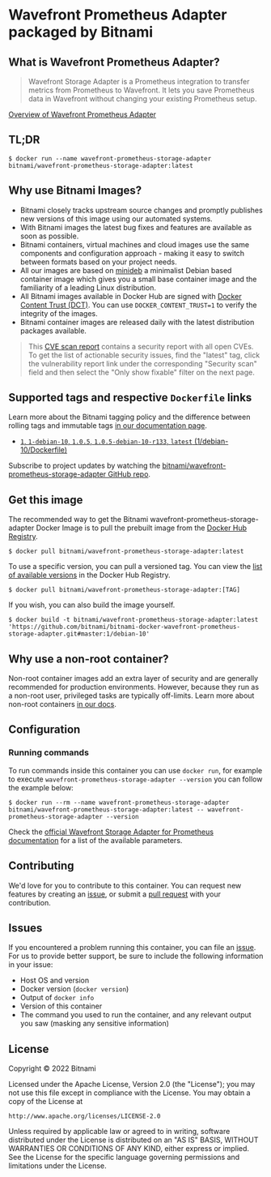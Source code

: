 # Wavefront Prometheus Adapter packaged by Bitnami

## What is Wavefront Prometheus Adapter?

> Wavefront Storage Adapter is a Prometheus integration to transfer metrics from Prometheus to Wavefront. It lets you save Prometheus data in Wavefront without changing your existing Prometheus setup.

[Overview of Wavefront Prometheus Adapter](https://github.com/wavefrontHQ/prometheus-storage-adapter)



## TL;DR

```console
$ docker run --name wavefront-prometheus-storage-adapter bitnami/wavefront-prometheus-storage-adapter:latest
```

## Why use Bitnami Images?

* Bitnami closely tracks upstream source changes and promptly publishes new versions of this image using our automated systems.
* With Bitnami images the latest bug fixes and features are available as soon as possible.
* Bitnami containers, virtual machines and cloud images use the same components and configuration approach - making it easy to switch between formats based on your project needs.
* All our images are based on [minideb](https://github.com/bitnami/minideb) a minimalist Debian based container image which gives you a small base container image and the familiarity of a leading Linux distribution.
* All Bitnami images available in Docker Hub are signed with [Docker Content Trust (DCT)](https://docs.docker.com/engine/security/trust/content_trust/). You can use `DOCKER_CONTENT_TRUST=1` to verify the integrity of the images.
* Bitnami container images are released daily with the latest distribution packages available.


> This [CVE scan report](https://quay.io/repository/bitnami/wavefront-prometheus-storage-adapter?tab=tags) contains a security report with all open CVEs. To get the list of actionable security issues, find the "latest" tag, click the vulnerability report link under the corresponding "Security scan" field and then select the "Only show fixable" filter on the next page.

## Supported tags and respective `Dockerfile` links

Learn more about the Bitnami tagging policy and the difference between rolling tags and immutable tags [in our documentation page](https://docs.bitnami.com/tutorials/understand-rolling-tags-containers/).


* [`1`, `1-debian-10`, `1.0.5`, `1.0.5-debian-10-r133`, `latest` (1/debian-10/Dockerfile)](https://github.com/bitnami/bitnami-docker-wavefront-prometheus-storage-adapter/blob/1.0.5-debian-10-r133/1/debian-10/Dockerfile)

Subscribe to project updates by watching the [bitnami/wavefront-prometheus-storage-adapter GitHub repo](https://github.com/bitnami/bitnami-docker-wavefront-prometheus-storage-adapter).

## Get this image

The recommended way to get the Bitnami wavefront-prometheus-storage-adapter Docker Image is to pull the prebuilt image from the [Docker Hub Registry](https://hub.docker.com/r/bitnami/wavefront-prometheus-storage-adapter).

```console
$ docker pull bitnami/wavefront-prometheus-storage-adapter:latest
```

To use a specific version, you can pull a versioned tag. You can view the [list of available versions](https://hub.docker.com/r/bitnami/wavefront-prometheus-storage-adapter/tags/) in the Docker Hub Registry.

```console
$ docker pull bitnami/wavefront-prometheus-storage-adapter:[TAG]
```

If you wish, you can also build the image yourself.

```console
$ docker build -t bitnami/wavefront-prometheus-storage-adapter:latest 'https://github.com/bitnami/bitnami-docker-wavefront-prometheus-storage-adapter.git#master:1/debian-10'
```

## Why use a non-root container?

Non-root container images add an extra layer of security and are generally recommended for production environments. However, because they run as a non-root user, privileged tasks are typically off-limits. Learn more about non-root containers [in our docs](https://docs.bitnami.com/tutorials/work-with-non-root-containers/).

## Configuration

### Running commands

To run commands inside this container you can use `docker run`, for example to execute `wavefront-prometheus-storage-adapter --version` you can follow the example below:

```console
$ docker run --rm --name wavefront-prometheus-storage-adapter bitnami/wavefront-prometheus-storage-adapter:latest -- wavefront-prometheus-storage-adapter --version
```

Check the [official Wavefront Storage Adapter for Prometheus documentation](https://github.com/wavefrontHQ/prometheus-storage-adapter#configuration) for a list of the available parameters.

## Contributing

We'd love for you to contribute to this container. You can request new features by creating an [issue](https://github.com/bitnami/bitnami-docker-wavefront-prometheus-storage-adapter/issues), or submit a [pull request](https://github.com/bitnami/bitnami-docker-wavefront-prometheus-storage-adapter/pulls) with your contribution.

## Issues

If you encountered a problem running this container, you can file an [issue](https://github.com/bitnami/bitnami-docker-wavefront-prometheus-storage-adapter/issues/new). For us to provide better support, be sure to include the following information in your issue:

- Host OS and version
- Docker version (`docker version`)
- Output of `docker info`
- Version of this container
- The command you used to run the container, and any relevant output you saw (masking any sensitive information)

## License

Copyright &copy; 2022 Bitnami

Licensed under the Apache License, Version 2.0 (the "License");
you may not use this file except in compliance with the License.
You may obtain a copy of the License at

    http://www.apache.org/licenses/LICENSE-2.0

Unless required by applicable law or agreed to in writing, software
distributed under the License is distributed on an "AS IS" BASIS,
WITHOUT WARRANTIES OR CONDITIONS OF ANY KIND, either express or implied.
See the License for the specific language governing permissions and
limitations under the License.
